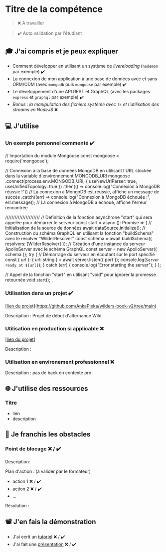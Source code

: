 # Titre de la compétence

> ❌ A travailler

> ✔️ Auto validation par l'étudiant

## 🎓 J'ai compris et je peux expliquer

- Comment développer en utilisant un système de *livereloading* (`nodemon` par exemple) ✔️
- La connexion de mon application à une base de données avec et sans ORM/ODM (avec `mongodb` puis `mongoose` par exemple) ✔️
- Le développement d'une API REST et GraphQL (avec les packages `express` et `graphql` par exemple) ✔️
- *Bonus : la manipulation des fichiers système avec `fs` et l'utilisation des streams en NodeJS* ❌

## 💻 J'utilise

### Un exemple personnel commenté ✔️

// Importation du module Mongoose
const mongoose = require('mongoose');

// Connexion à la base de données MongoDB en utilisant l'URL stockée dans la variable d'environnement MONGODB_URI
mongoose
  .connect(process.env.MONGODB_URI, { useNewUrlParser: true, useUnifiedTopology: true })
  .then(() => console.log("Connexion à MongoDB réussie !")) // La connexion à MongoDB est réussie, affiche un message de succès
  .catch((err) => console.log("Connexion à MongoDB échouée :", err.message)); // La connexion à MongoDB a échoué, affiche l'erreur rencontrée

//////////////////////
// Définition de la fonction asynchrone "start" qui sera appelée pour démarrer le serveur
const start = async (): Promise<void> => {
  // Initialisation de la source de données
  await dataSource.initialize();
  // Construction du schéma GraphQL en utilisant la fonction "buildSchema" avec le resolver "WilderResolver"
  const schema = await buildSchema({ resolvers: [WilderResolver] });
  // Création d'une instance du serveur ApolloServer avec le schéma GraphQL
  const server = new ApolloServer({ schema });
  try {
    // Démarrage du serveur en écoutant sur le port spécifié
    const { url }: { url: string } = await server.listen({ port });
    console.log(`Server ready at ${url}`);
  } catch (err) {
    console.log("Error starting the server");
  }
};

// Appel de la fonction "start" en utilisant "void" pour ignorer la promesse retournée
void start();


### Utilisation dans un projet ✔️

[[lien du projet](...)](https://github.com/AnkaPieka/wilders-book-v2/tree/main)

Description : Projet de début d'alternance Wild

### Utilisation en production si applicable ❌

[[lien du projet](...)]

Description : 

### Utilisation en environement professionnel ❌ 

Description : pas de back en contexte pro

## 🌐 J'utilise des ressources

### Titre

- lien
- description

## 🚧 Je franchis les obstacles

### Point de blocage ❌ / ✔️

Description:

Plan d'action : (à valider par le formateur)

- action 1 ❌ / ✔️
- action 2 ❌ / ✔️
- ...

Résolution :

## 📽️ J'en fais la démonstration

- J'ai ecrit un [tutoriel](...) ❌ / ✔️
- J'ai fait une [présentation](...) ❌ / ✔️
